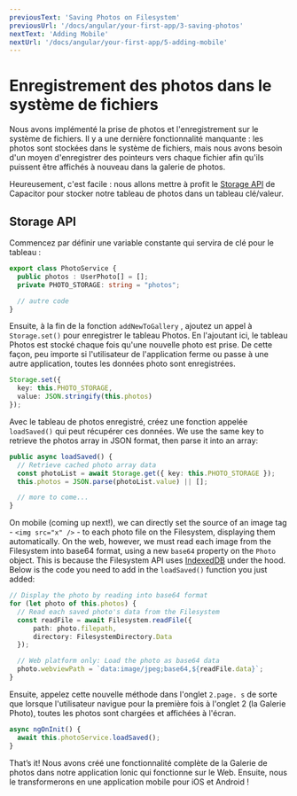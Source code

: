 ```yaml
---
previousText: 'Saving Photos on Filesystem'
previousUrl: '/docs/angular/your-first-app/3-saving-photos'
nextText: 'Adding Mobile'
nextUrl: '/docs/angular/your-first-app/5-adding-mobile'
---
```


# Enregistrement des photos dans le système de fichiers

Nous avons implémenté la prise de photos et l'enregistrement sur le système de fichiers. Il y a une dernière fonctionnalité manquante : les photos sont stockées dans le système de fichiers, mais nous avons besoin d'un moyen d'enregistrer des pointeurs vers chaque fichier afin qu'ils puissent être affichés à nouveau dans la galerie de photos.

Heureusement, c'est facile : nous allons mettre à profit le [Storage API](https://capacitor.ionicframework.com/docs/apis/storage) de Capacitor pour stocker notre tableau de photos dans un tableau clé/valeur.

## Storage API

Commencez par définir une variable constante qui servira de clé pour le tableau :

```typescript
export class PhotoService {
  public photos : UserPhoto[] = [];
  private PHOTO_STORAGE: string = "photos";

  // autre code
}
```

Ensuite, à la fin de la fonction `addNewToGallery` , ajoutez un appel à `Storage.set()` pour enregistrer le tableau Photos. En l'ajoutant ici, le tableau Photos est stocké chaque fois qu'une nouvelle photo est prise. De cette façon, peu importe si l'utilisateur de l'application ferme ou passe à une autre application, toutes les données photo sont enregistrées.

```typescript
Storage.set({
  key: this.PHOTO_STORAGE,
  value: JSON.stringify(this.photos)
});
```

Avec le tableau de photos enregistré, créez une fonction appelée `loadSaved()` qui peut récupérer ces données. We use the same key to retrieve the photos array in JSON format, then parse it into an array:

```typescript
public async loadSaved() {
  // Retrieve cached photo array data
  const photoList = await Storage.get({ key: this.PHOTO_STORAGE });
  this.photos = JSON.parse(photoList.value) || [];

  // more to come...
}
```

On mobile (coming up next!), we can directly set the source of an image tag - `<img src="x" />` - to each photo file on the Filesystem, displaying them automatically. On the web, however, we must read each image from the Filesystem into base64 format, using a new `base64` property on the `Photo` object. This is because the Filesystem API uses [IndexedDB](https://developer.mozilla.org/en-US/docs/Web/API/IndexedDB_API) under the hood. Below is the code you need to add in the `loadSaved()` function you just added:

```typescript
// Display the photo by reading into base64 format
for (let photo of this.photos) {
  // Read each saved photo's data from the Filesystem
  const readFile = await Filesystem.readFile({
      path: photo.filepath,
      directory: FilesystemDirectory.Data
  });

  // Web platform only: Load the photo as base64 data
  photo.webviewPath = `data:image/jpeg;base64,${readFile.data}`;
}
```

Ensuite, appelez cette nouvelle méthode dans l'onglet `2.page. s` de sorte que lorsque l'utilisateur navigue pour la première fois à l'onglet 2 (la Galerie Photo), toutes les photos sont chargées et affichées à l'écran.

```typescript
async ngOnInit() {
  await this.photoService.loadSaved();
}
```

That’s it! Nous avons créé une fonctionnalité complète de la Galerie de photos dans notre application Ionic qui fonctionne sur le Web. Ensuite, nous le transformerons en une application mobile pour iOS et Android !
